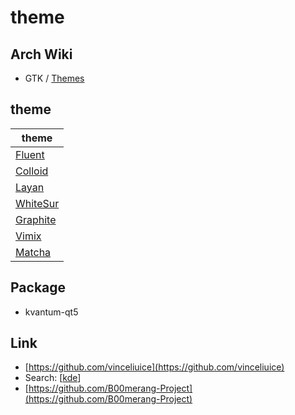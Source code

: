 

# theme


## Arch Wiki

* GTK / [Themes](https://wiki.archlinux.org/title/GTK#Themes)


## theme

| theme |
| --- |
| [Fluent](fluent) |
| [Colloid](colloid) |
| [Layan](Layan) |
| [WhiteSur](whitesur) |
| [Graphite](graphite) |
| [Vimix](vimix) |
| [Matcha](matcha) |


## Package

* kvantum-qt5


## Link

* [https://github.com/vinceliuice](https://github.com/vinceliuice)
* Search: [[kde](https://github.com/vinceliuice?tab=repositories&q=kde&type=&language=&sort=)]
* [https://github.com/B00merang-Project](https://github.com/B00merang-Project)
